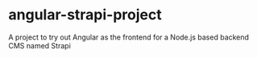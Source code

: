 # angular-strapi-project
A project to try out Angular as the frontend for a Node.js based backend CMS named Strapi
